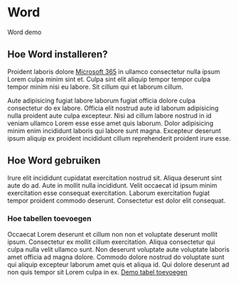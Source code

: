 # Word

Word demo

## Hoe Word installeren?

Proident laboris dolore [Microsoft 365](https://www.microsoft.com/nl-nl/microsoft-365?mark) in ullamco consectetur nulla ipsum Lorem culpa minim sint et. Culpa sint elit aliquip tempor tempor culpa tempor minim nisi eu labore. Sit cillum qui et laborum cillum.

Aute adipisicing fugiat labore laborum fugiat officia dolore culpa consectetur do ex labore. Officia elit nostrud aute id laborum adipisicing nulla proident aute culpa excepteur. Nisi ad cillum labore nostrud in id veniam ullamco Lorem esse esse amet quis laborum. Dolor adipisicing minim enim incididunt laboris qui labore sunt magna. Excepteur deserunt ipsum aliquip ex proident incididunt cillum reprehenderit proident irure esse.

## Hoe Word gebruiken

Irure elit incididunt cupidatat exercitation nostrud sit. Aliqua deserunt sint aute do ad. Aute in mollit nulla incididunt. Velit occaecat id ipsum minim exercitation esse consequat exercitation. Laborum exercitation fugiat tempor proident commodo deserunt. Consectetur est dolor elit consequat.

### Hoe tabellen toevoegen

Occaecat Lorem deserunt et cillum non non et voluptate deserunt mollit ipsum. Consectetur ex mollit cillum exercitation. Aliqua consectetur qui culpa nulla velit ullamco sunt.
Non deserunt voluptate aute voluptate laboris amet officia ad magna dolore. Commodo dolore nostrud do voluptate sunt qui aliquip excepteur laborum amet quis et aliqua id. Qui dolore deserunt ad non quis tempor sit Lorem culpa in ex. [Demo tabel toevoegen](../hr_docs/word_addtable.md)